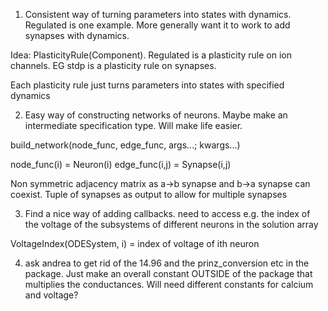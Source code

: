 1. Consistent way of turning parameters into states with dynamics. Regulated is one example. More generally want it to work to add synapses with dynamics.

Idea: PlasticityRule(Component). Regulated is a plasticity rule on ion channels. EG stdp is a plasticity rule on synapses.

Each plasticity rule just turns parameters into states with specified dynamics

2. Easy way of constructing networks of neurons. Maybe make an intermediate specification type. Will make life easier.

build_network(node_func, edge_func, args...; kwargs...)

node_func(i) = Neuron(i)
edge_func(i,j) = Synapse(i,j)


Non symmetric adjacency matrix as a->b synapse and b->a synapse can coexist.
Tuple of synapses as output to allow for multiple synapses

3. Find a nice way of adding callbacks. need to access e.g. the index of the voltage of the subsystems of different neurons in the solution array

VoltageIndex(ODESystem, i)  = index of voltage of ith neuron


4. ask andrea to get rid of the 14.96 and the prinz_conversion etc in the package. Just make an overall constant OUTSIDE of the package that multiplies the conductances. Will need different constants for calcium and voltage?

